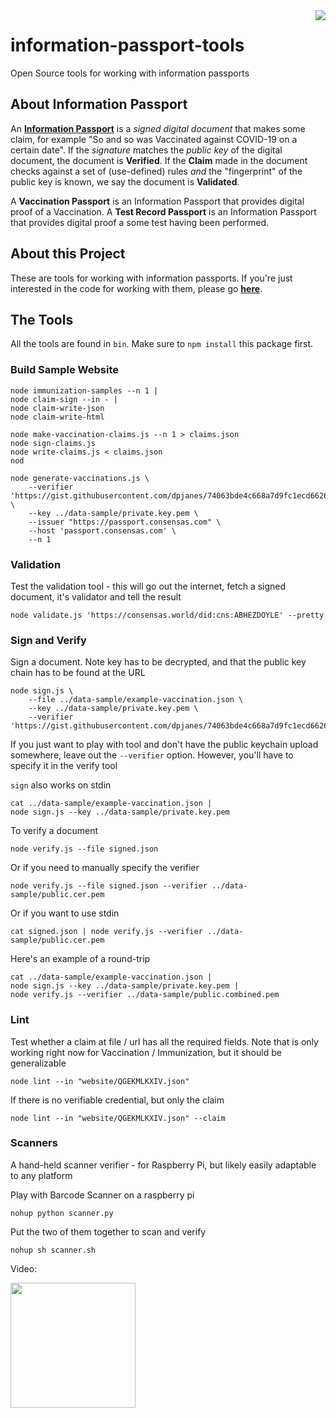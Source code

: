 <img src="https://consensas-aws.s3.amazonaws.com/icons/passports-github.png" align="right" />

# information-passport-tools
Open Source tools for working with information passports

## About Information Passport
An **[Information Passport](https://github.com/Consensas/information-passport/tree/main/docs#information-passport)**
is a _signed digital document_ that makes some claim,
for example "So and so was Vaccinated against COVID-19 on a certain date".
If the _signature_ matches the _public key_ of the digital document, the
document is **Verified**.
If the **Claim** made in the document checks against a set of (use-defined) rules
_and_ the "fingerprint" of the public key is known, we say the document is
**Validated**.

A **Vaccination Passport** is an Information Passport that
provides digital proof of a Vaccination.
A **Test Record Passport** is an Information Passport that provides
digital proof a some test having been performed.

## About this Project

These are tools for working with information passports.
If you're just interested in the code for working with them, 
please go **[here](https://github.com/Consensas/information-passport/tree/main/docs#information-passport)**.

## The Tools

All the tools are found in `bin`. 
Make sure to `npm install` this package first.

### Build Sample Website

    node immunization-samples --n 1 |
    node claim-sign --in - |
    node claim-write-json
    node claim-write-html

    node make-vaccination-claims.js --n 1 > claims.json
    node sign-claims.js 
    node write-claims.js < claims.json
    nod

    node generate-vaccinations.js \
        --verifier 'https://gist.githubusercontent.com/dpjanes/74063bde4c668a7d9fc1ecd66268c069/raw/a633cfdc58311c4ff81aa40f0ef0026c7b183c4d/public.combined.pem' \
        --key ../data-sample/private.key.pem \
        --issuer "https://passport.consensas.com" \
        --host 'passport.consensas.com' \
        --n 1

### Validation
Test the validation tool - this will go out the internet, fetch 
a signed document, it's validator and tell the result

    node validate.js 'https://consensas.world/did:cns:ABHEZDOYLE' --pretty

### Sign and Verify

Sign a document. Note key has to be decrypted, and that the public key chain
has to be found at the URL

    node sign.js \
        --file ../data-sample/example-vaccination.json \
        --key ../data-sample/private.key.pem \
        --verifier 'https://gist.githubusercontent.com/dpjanes/74063bde4c668a7d9fc1ecd66268c069/raw/a633cfdc58311c4ff81aa40f0ef0026c7b183c4d/public.combined.pem' 

If you just want to play with tool and don't have the public keychain
upload somewhere, leave out the `--verifier` option. 
However, you'll have to specify it in the verify tool

`sign` also works on stdin

    cat ../data-sample/example-vaccination.json | 
    node sign.js --key ../data-sample/private.key.pem 

To verify a document

    node verify.js --file signed.json 

Or if you need to manually specify the verifier

    node verify.js --file signed.json --verifier ../data-sample/public.cer.pem

Or if you want to use stdin

    cat signed.json | node verify.js --verifier ../data-sample/public.cer.pem

Here's an example of a round-trip 

    cat ../data-sample/example-vaccination.json | 
    node sign.js --key ../data-sample/private.key.pem | 
    node verify.js --verifier ../data-sample/public.combined.pem

### Lint

Test whether a claim at file / url has all the required fields.
Note that is only working right now for Vaccination / Immunization,
but it should be generalizable

    node lint --in "website/QGEKMLKXIV.json"

If there is no verifiable credential, but only the claim

    node lint --in "website/QGEKMLKXIV.json" --claim

### Scanners

A hand-held scanner verifier - for Raspberry Pi, 
but likely easily adaptable to any platform 

Play with Barcode Scanner on a raspberry pi

    nohup python scanner.py

Put the two of them together to scan and verify

    nohup sh scanner.sh

Video:

<div align="left">
      <a href="https://www.youtube.com/watch?v=d3oz7kR6ZjU" target="video">
         <img src="https://img.youtube.com/vi/d3oz7kR6ZjU/0.jpg" style="width: 200px">
      </a>
</div>
